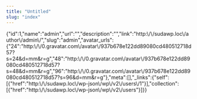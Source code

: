 ```yaml
---
title: "Untitled"
slug: "index"
---
```


{"id":1,"name":"admin","url":"","description":"","link":"http:\\/\\/sudawp.loc\\/author\\/admin\\/","slug":"admin","avatar\_urls":{"24":"http:\\/\\/0.gravatar.com\\/avatar\\/937b678e122dd89080cd480512718d57?s=24&d=mm&r=g","48":"http:\\/\\/0.gravatar.com\\/avatar\\/937b678e122dd89080cd480512718d57?s=48&d=mm&r=g","96":"http:\\/\\/0.gravatar.com\\/avatar\\/937b678e122dd89080cd480512718d57?s=96&d=mm&r=g"},"meta":\[\],"\_links":{"self":\[{"href":"http:\\/\\/sudawp.loc\\/wp-json\\/wp\\/v2\\/users\\/1"}\],"collection":\[{"href":"http:\\/\\/sudawp.loc\\/wp-json\\/wp\\/v2\\/users"}\]}}